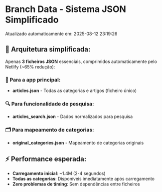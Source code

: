 # Branch Data - Sistema JSON Simplificado
Atualizado automaticamente em: 2025-08-12 23:19:26

## 🎯 Arquitetura simplificada:
Apenas **3 ficheiros JSON** essenciais, comprimidos automaticamente pelo Netlify (~65% redução):

### 📱 Para a app principal:
- **articles.json** - Todas as categorias e artigos (ficheiro único)

### 🔍 Para funcionalidade de pesquisa:
- **articles_search.json** - Dados normalizados para pesquisa

### 🗂️ Para mapeamento de categorias:
- **original_categories.json** - Mapeamento de categorias originais

## ⚡ Performance esperada:
- **Carregamento inicial**: ~1.4M (2-4 segundos)
- **Todas as categorias**: Disponíveis imediatamente após carregamento
- **Zero problemas de timing**: Sem dependências entre ficheiros
